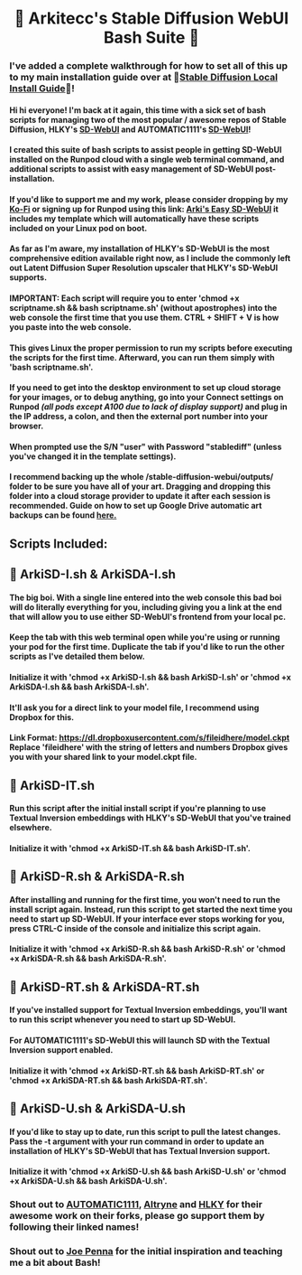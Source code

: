 # <h1 align="center">📔 Arkitecc's Stable Diffusion WebUI Bash Suite 📔</h1>

### I've added a complete walkthrough for how to set all of this up to my main installation guide over at 📔[Stable Diffusion Local Install Guide](https://docs.google.com/document/d/1owAMJGe56sbocCdrv7IO8fM6I4NLqxZ2bJgfI7EsYAw/edit#heading=h.lol8qgvyhlg2)📔!

#### Hi hi everyone! I'm back at it again, this time with a sick set of bash scripts for managing two of the most popular / awesome repos of Stable Diffusion, HLKY's [SD-WebUI](https://github.com/sd-webui/stable-diffusion-webui) and AUTOMATIC1111's [SD-WebUI](https://github.com/AUTOMATIC1111/stable-diffusion-webui)! 

#### I created this suite of bash scripts to assist people in getting SD-WebUI installed on the Runpod cloud with a single web terminal command, and additional scripts to assist with easy management of SD-WebUI post-installation.

#### If you'd like to support me and my work, please consider dropping by my [Ko-Fi](https://ko-fi.com/arkitecc) or signing up for Runpod using this link: [Arki's Easy SD-WebUI](https://runpod.io/gsc?template=2zlpsxev91&ref=borq1onw)  it includes my template which will automatically have these scripts included on your Linux pod on boot.

#### As far as I'm aware, my installation of HLKY's SD-WebUI is the most comprehensive edition available right now, as I include the commonly left out Latent Diffusion Super Resolution upscaler that HLKY's SD-WebUI supports. 

#### IMPORTANT: Each script will require you to enter 'chmod +x scriptname.sh && bash scriptname.sh' (without apostrophes) into the web console the first time that you use them. CTRL + SHIFT + V is how you paste into the web console. 

#### This gives Linux the proper permission to run my scripts before executing the scripts for the first time. Afterward, you can run them simply with 'bash scriptname.sh'.

#### If you need to get into the desktop environment to set up cloud storage for your images, or to debug anything, go into your Connect settings on Runpod _(all pods except A100 due to lack of display support)_ and plug in the IP address, a colon, and then the external port number into your browser. 

#### When prompted use the S/N "user" with Password "stablediff" (unless you've changed it in the template settings).

#### I recommend backing up the whole /stable-diffusion-webui/outputs/ folder to be sure you have all of your art. Dragging and dropping this folder into a cloud storage provider to update it after each session is recommended. Guide on how to set up Google Drive automatic art backups can be found [here.](https://docs.google.com/document/d/1wXrFKPq5wi4fK7y7Ww7ALf2yj1cVmJLbROO0b_u6y9A/edit)


## Scripts Included: 

## 📔 ArkiSD-I.sh & ArkiSDA-I.sh

#### The big boi. With a single line entered into the web console this bad boi will do literally everything for you, including giving you a link at the end that will allow you to use either SD-WebUI's frontend from your local pc. 

#### Keep the tab with this web terminal open while you're using or running your pod for the first time. Duplicate the tab if you'd like to run the other scripts as I've detailed them below.

#### Initialize it with 'chmod +x ArkiSD-I.sh && bash ArkiSD-I.sh' or 'chmod +x ArkiSDA-I.sh && bash ArkiSDA-I.sh'. 

#### It'll ask you for a direct link to your model file, I recommend using Dropbox for this. 

#### Link Format: https://dl.dropboxusercontent.com/s/fileidhere/model.ckpt Replace 'fileidhere' with the string of letters and numbers Dropbox gives you with your shared link to your model.ckpt file.  

## 📔 ArkiSD-IT.sh

#### Run this script after the initial install script if you're planning to use Textual Inversion embeddings with HLKY's SD-WebUI that you've trained elsewhere. 
#### Initialize it with 'chmod +x ArkiSD-IT.sh && bash ArkiSD-IT.sh'.

## 📔 ArkiSD-R.sh & ArkiSDA-R.sh

#### After installing and running for the first time, you won't need to run the install script again. Instead, run this script to get started the next time you need to start up SD-WebUI. If your interface ever stops working for you, press CTRL-C inside of the console and initialize this script again. 

#### Initialize it with 'chmod +x ArkiSD-R.sh && bash ArkiSD-R.sh' or 'chmod +x ArkiSDA-R.sh && bash ArkiSDA-R.sh'.

## 📔 ArkiSD-RT.sh & ArkiSDA-RT.sh 

#### If you've installed support for Textual Inversion embeddings, you'll want to run this script whenever you need to start up SD-WebUI. 

#### For AUTOMATIC1111's SD-WebUI this will launch SD with the Textual Inversion support enabled. 

#### Initialize it with 'chmod +x ArkiSD-RT.sh && bash ArkiSD-RT.sh' or 'chmod +x ArkiSDA-RT.sh && bash ArkiSDA-RT.sh'.

## 📔 ArkiSD-U.sh & ArkiSDA-U.sh

#### If you'd like to stay up to date, run this script to pull the latest changes. Pass the -t argument with your run command in order to update an installation of HLKY's SD-WebUI that has Textual Inversion support.

#### Initialize it with 'chmod +x ArkiSD-U.sh && bash ArkiSD-U.sh' or 'chmod +x ArkiSDA-U.sh && bash ArkiSDA-U.sh'. 

### Shout out to [AUTOMATIC1111](https://github.com/AUTOMATIC1111), [Altryne](https://github.com/altryne) and [HLKY](https://github.com/hlky) for their awesome work on their forks, please go support them by following their linked names! 

### Shout out to [Joe Penna](https://twitter.com/MysteryGuitarM) for the initial inspiration and teaching me a bit about Bash!
